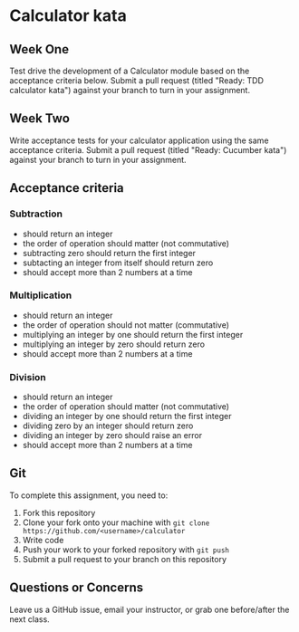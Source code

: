 # Calculator kata

## Week One

Test drive the development of a Calculator module based on the acceptance criteria below. Submit a pull request (titled "Ready: TDD calculator kata") against your branch to turn in your assignment.

## Week Two

Write acceptance tests for your calculator application using the same acceptance criteria. Submit a pull request (titled "Ready: Cucumber kata") against your branch to turn in your assignment.

## Acceptance criteria

### Subtraction

- should return an integer
- the order of operation should matter (not commutative)
- subtracting zero should return the first integer
- subtacting an integer from itself should return zero
- should accept more than 2 numbers at a time

### Multiplication

- should return an integer
- the order of operation should not matter (commutative)
- multiplying an integer by one should return the first integer
- multiplying an integer by zero should return zero
- should accept more than 2 numbers at a time

### Division

- should return an integer
- the order of operation should matter (not commutative)
- dividing an integer by one should return the first integer
- dividing zero by an integer should return zero
- dividing an integer by zero should raise an error
- should accept more than 2 numbers at a time

## Git

To complete this assignment, you need to:

1. Fork this repository
2. Clone your fork onto your machine with `git clone https://github.com/<username>/calculator`
3. Write code
4. Push your work to your forked repository with `git push`
5. Submit a pull request to your branch on this repository

## Questions or Concerns

Leave us a GitHub issue, email your instructor, or grab one before/after the next class.
